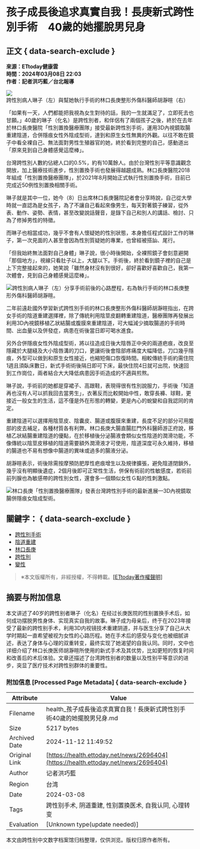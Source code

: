 # 孩子成長後追求真實自我！長庚新式跨性別手術　40歲的她擺脫男兒身

## 正文 { data-search-exclude }


**來源：ETtoday健康雲**  
**時間：2024年03月08日 22:03**  
**作者：記者洪巧藍／台北報導**  

![跨性別病人琳子（左）與幫她執行手術的林口長庚整形外傷科醫師胡瀞暄（右）](https://cdn2.ettoday.net/images/7536/d7536642.jpg)

「如果有一天，人們都能把我視為女生對待的話，我的一生就滿足了，立即死去也甘願。」40歲的琳子（化名）是跨性別者，和伴侶有了兩個孩子之後，終於在去年於林口長庚醫院「性別置換醫療團隊」接受最新跨性別手術，運用3D內視鏡取腸重建陰道，合併隱痕女性外陰成型術，達到和原生女性無異的外觀。以往不敢在鏡子中看全裸自己、無法面對男性生殖器官的她，終於看到完整的自己，感動道出「原來見到自己身體感覺這麼棒」。

台灣跨性別人數約佔總人口的0.5%，約有10萬餘人。由於台灣性別平等意識觀念開放，加上醫療技術進步，性別置換手術也發展得越趨成熟。林口長庚醫院2018年組成「性別置換醫療團隊」，於2021年8月開始正式執行性別置換手術，目前已完成近50例性別置換相關手術。

琳子就是其中一位，她今（8）日出席林口長庚醫院記者會分享時說，自己從大學時就一直認為是女孩子，為了不讓自己看起來像男生，每天對著鏡子練習，從外表、動作、姿勢、表情，甚至改變說話聲音，是錄下自己和別人的講話、檢討、只為了修掉男性的特徵。

而琳子也相當成功，幾乎不會有人懷疑她的性別狀態，本身擔任程式設計工作的琳子，第一次見面的人甚至會因為性別質疑她的專業，也曾經被搭訕、尾行。

「但我始終無法面對自己身體」琳子說，很小時後開始，全裸照鏡子會刻意避開「那個地方」，視線只看肚子以上，大腿以下。手術後，終於看到鏡子裡的自己是上下完整接起來的，她笑說「雖然身材沒有到很好，卻好喜歡好喜歡自己，我第一次體會，見到自己身體感覺這麼棒」。

![跨性別病人琳子（左）分享手術前後的心路歷程，右為執行手術的林口長庚整形外傷科醫師胡瀞暄。](https://cdn2.ettoday.net/images/7536/d7536641.jpg)

二年前遠赴國外學習新式跨性別手術的林口長庚整形外傷科醫師胡瀞暄指出，在跨女手術的陰道重建選擇裡，除了傳統利用陰莖皮翻轉重建陰道，醫療團隊再發展出利用3D內視鏡移植乙狀結腸或腹膜來重建陰道，可大幅減少摘取腸道的手術時間、出血量以及併發症，病患在術後當日即可喝水進食。

另外合併隱痕女性外陰成型術，將以往造成日後大陰唇正中央的兩道疤痕，改良至隱藏於大腿縫及大小陰唇溝的刀口，更讓術後會陰部疼痛度大幅降低，刀口幾乎隱痕，外型可以做到和原生女性接近，也縮短傷口恢復時間。相較傳統手術約需住院1週且須臥床數日，新式手術術後隔日即可下床，最快住院4日就可出院，快速回到工作崗位，兩者結合大大降低病患因手術造成的不適與煎熬。

琳子說，手術前的她都是穿裙子、高跟鞋，表現得很有性別說服力，手術後「知道再也沒有人可以抓我回去當男生」，衣著反而比較開始中性，敢穿長褲、球鞋，更接近一般女生的生活，這不僅是外在形態的轉變，更是內心的蛻變和自我認同的肯定。

重建陰道可以選擇用陰莖皮、陰囊皮、腸道或腹膜來重建，長度不足的部分可用腹部的皮去補足，各種材質各有利弊。林口長庚大腸直腸肛門外科醫師游正府說，移植乙狀結腸重建陰道的優點，在於移植後分泌腸液會類似女性陰道的潤滑功能，不像傳統以陰莖皮移植的陰道需要額外潤滑液才可使用，陰道深度可永久維持，移植的腸道也不易有想像中腸道的異味或過多的腸液分泌。

胡瀞暄表示，術後除需按摩預防肥厚性疤痕增生以及規律擴張，避免陰道閉鎖外，幾乎沒有明顯後遺症，2個月後即可正常性生活，併保有術前的性敏感度，若術前前列腺也為敏感帶的跨性別女性，還會多一個類似女性Ｇ點的性刺激點。

![林口長庚「性別置換醫療團隊」發表台灣跨性別手術的最新進展—3D內視鏡取腸併隱痕女陰成型術。](https://cdn2.ettoday.net/images/7536/d7536640.jpg)

## 關鍵字： { data-search-exclude }

- [跨性別手術](https://health.ettoday.net/search.phtml?keyword=跨性別手術) 
- [陰道重建](https://health.ettoday.net/search.phtml?keyword=陰道重建) 
- [林口長庚](https://health.ettoday.net/search.phtml?keyword=林口長庚) 
- [跨性別](https://health.ettoday.net/search.phtml?keyword=跨性別) 
- [變性](https://health.ettoday.net/search.phtml?keyword=變性) 

> ※本文版權所有，非經授權，不得轉載。[[ETtoday著作權聲明]](https://www.ettoday.net/member/clause_copyright.php)

## 摘要与附加信息

<!-- tcd_abstract -->
本文讲述了40岁的跨性别者琳子（化名）在经过长庚医院的性别置换手术后，如何成功摆脱男性身体、实现真实自我的故事。琳子成为母亲后，终于在2023年接受了最新的跨性别手术，利用3D内视镜技术重建阴道，并与医生分享了自己从大学时期起一直希望被视为女性的心路历程。她在手术后的感受与变化也被细腻讲述，表达了身体与心理的双重转变，最终实现了她渴望的自我认同。同时，文中也详细介绍了林口长庚医师胡瀞暄所使用的新式手术及其优势，比如更短的恢复时间和改善后的术后体验。文章还描述了台湾跨性别者的数量以及性别平等意识的进步，突显了医疗技术对跨性别群体的重要性。
<!-- tcd_abstract_end -->

### 附加信息 [Processed Page Metadata] { data-search-exclude }

| Attribute       | Value                                  |
|-----------------|----------------------------------------|
| Filename        | health_孩子成長後追求真實自我！長庚新式跨性別手術40歲的她擺脫男兒身.md                             |
| Size            | 5217 bytes                           |
| Archived Date   | 2024-11-12 11:49:52                             |
| Original Link   | [https://health.ettoday.net/news/2696404](https://health.ettoday.net/news/2696404)                       |
| Author          | 记者洪巧藍                               |
| Region          | 台湾                               |
| Date            | 2024-03-08                                 |
| Tags            | 跨性别手术, 阴道重建, 性别置换医术, 自我认同, 心理转变                                 |
| Evaluation            | [Unknown type(update needed)]                                 |
<!-- tcd_table_end -->

本文由跨性别中文数字档案馆归档整理，仅供浏览。版权归原作者所有。
